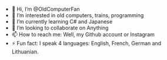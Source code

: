 - 👋 Hi, I’m @OldComputerFan
- 👀 I’m interested in old computers, trains, programming
- 🌱 I’m currently learning C# and Japanese
- 💞️ I’m looking to collaborate on Anything
- 📫 How to reach me: Well, my Github account or Instagram
- ⚡ Fun fact: I speak 4 languages: English, French, German and Lithuanian.

<!---
OldComputerFan/OldComputerFan is a ✨ special ✨ repository because its `README.md` (this file) appears on your GitHub profile.
You can click the Preview link to take a look at your changes.
--->
